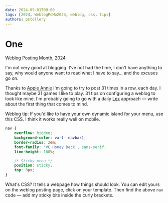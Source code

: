 ```yaml
---
date: 2024-05-01T09:00
tags: [2024, WeblogPoMo2024, weblog, css, tips]
authors: pstollery
---
```


# One

[Weblog Posting Month, 2024](https://weblog.anniegreens.lol/weblog-posting-month-2024)

I'm not very good at blogging. I've not had the time, I don't have anything to say, why would anyone want to read what I have to say… and the excuses go on.

<!-- truncate -->

Thanks to [Apple Annie](https://social.lol/@anniegreens) I'm going to try to post 31 times in a row, each day. I thought maybe 31 games I like to play. 31 tips on configuring a weblog to look like mine. I'm probably going to go with a daily [Lex](https://social.lol/@lexfri@hachyderm.io) approach — write about the first thing that comes to mind.

Weblog tip: If you'd like to have your own dynamic island for your menu, use this CSS. I think it works really well on mobile.

```css
nav {
    overflow: hidden;
    background-color: var(--navbar);
    border-radius: 2em;
    font-family: 'VC Honey Deck', sans-serif;
    line-height: 100%;

    /* Sticky menu */
    position: sticky;
    top: 0px;
}
``` 

What's CSS? It tells a webpage how things should look. You can edit yours on the weblog posting page, click on your template. Then find the above `nav` code — add my sticky bits inside the curly brackets. 